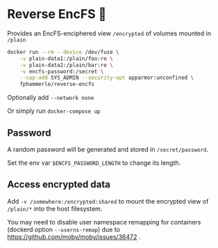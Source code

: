 # Reverse EncFS 🐳

Provides an EncFS-enciphered view `/encrypted` of volumes mounted in `/plain`

```sh
docker run --rm --device /dev/fuse \
    -v plain-data1:/plain/foo:ro \
    -v plain-data2:/plain/bar:ro \
    -v encfs-password:/secret \
    --cap-add SYS_ADMIN --security-opt apparmor:unconfined \
    fphammerle/reverse-encfs
```

Optionally add `--network none`

Or simply run `docker-compose up`

## Password

A random password will be generated and stored in `/secret/password`.

Set the env var `$ENCFS_PASSWORD_LENGTH` to change its length.

## Access encrypted data

Add `-v /somewhere:/encrypted:shared` to mount the encrypted view of `/plain/*` into the host filesystem.

You may need to disable user namespace remapping for containers
(dockerd option `--userns-remap`)
due to https://github.com/moby/moby/issues/36472 .
